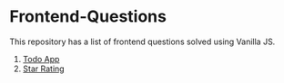 # Frontend-Questions

This repository has a list of frontend questions solved using Vanilla JS.

1. <a href="https://github.com/29nikita/Vanilla-JS-Frontend-Questions/tree/main/Todo%20App">Todo App</a>
2. <a href="https://github.com/29nikita/Vanilla-JS-Frontend-Questions/tree/main/Star%20Rating">Star Rating</a>
